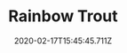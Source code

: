 ---
templateKey: blog-post
featuredpost: false
date: 2020-02-17T15:45:45.711Z
type: fish
title: Rainbow Trout
description: A freshwater trout with colorful markings.
note: 
sellPrice: 65
featuredimage: /img/Rainbow_Trout.png
tags:
  - Town
  - Forest
  - Mountain
  - 6am – 7pm
  - Summer
  - Sun
  - Trout Soup
---